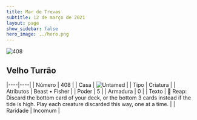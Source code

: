 ```yaml
---
title: Mar de Trevas
subtitle: 12 de março de 2021
layout: page
show_sidebar: false
hero_image: ../hero.png
---
```


![408](https://cdn.keyforgegame.com/media/card_front/pt/496_408_JH9898PJ6H9P_pt.png)

## Velho Turrão

|----|----|
| Número | 408 |
| Casa | ![Untamed](https://archonarcana.com/images/thumb/b/bd/Untamed.png/22px-Untamed.png "Indomados") |
| Tipo | Criatura |
| Atributos | Beast • Fisher |
| Poder | 5 |
| Armadura | 0 |
| Texto |  Reap: Discard the bottom card of your deck, or the bottom 3 cards instead if the tide is high. Play each creature discarded this way, one at a time. |
| Raridade | Incomum |
